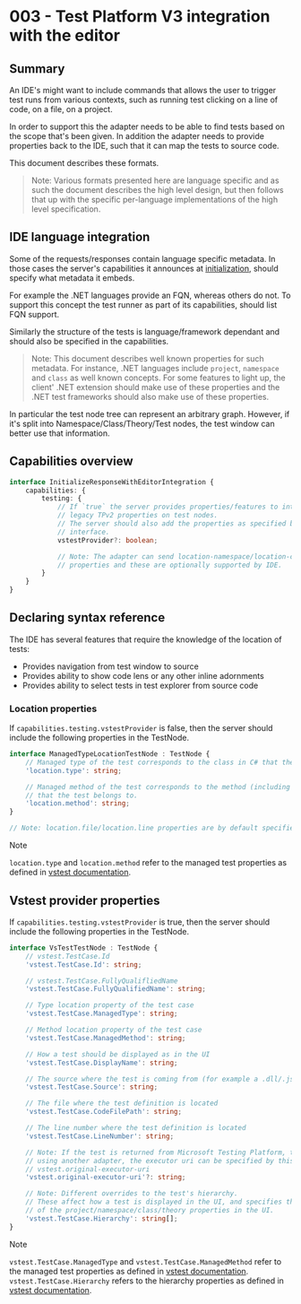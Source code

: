 # 003 - Test Platform V3 integration with the editor

## Summary

An IDE's might want to include commands that allows the user to trigger test runs from various contexts,
such as running test clicking on a line of code, on a file, on a project.

In order to support this the adapter needs to be able to find tests based on the scope that's been given.
In addition the adapter needs to provide properties back to the IDE, such that it can map the tests to source
code.

This document describes these formats.

> Note: Various formats presented here are language specific and as such the document describes the high level
> design, but then follows that up with the specific per-language implementations of the high level specification.

## IDE language integration

Some of the requests/responses contain language specific metadata.
In those cases the server's capabilities it announces at [initialization](./001-protocol-intro.md#determine-capabilities-during-test-runner-initialization),
should specify what metadata it embeds.

For example the .NET languages provide an FQN, whereas others do not. To support this concept the test runner
as part of its capabilities, should list FQN support.

Similarly the structure of the tests is language/framework dependant and should also be specified in the capabilities.

> Note: This document describes well known properties for such metadata.
> For instance, .NET languages include `project`, `namespace` and `class` as well known concepts.
> For some features to light up, the client' .NET extension should make use of these properties and the
> .NET test frameworks should also make use of these properties.

In particular the test node tree can represent an arbitrary graph.
However, if it's split into Namespace/Class/Theory/Test nodes, the test window can better use that information.

## Capabilities overview

```typescript
interface InitializeResponseWithEditorIntegration {
    capabilities: {
        testing: {
            // If `true` the server provides properties/features to interop with the old
            // legacy TPv2 properties on test nodes.
            // The server should also add the properties as specified by the `VsTestTestNode`
            // interface.
            vstestProvider?: boolean;

            // Note: The adapter can send location-namespace/location-class/location-testGroup
            // properties and these are optionally supported by IDE.
        }
    }
}
```

## Declaring syntax reference

The IDE has several features that require the knowledge of the location of tests:

* Provides navigation from test window to source
* Provides ability to show code lens or any other inline adornments
* Provides ability to select tests in test explorer from source code

### Location properties

If `capabilities.testing.vstestProvider` is false, then the server should include the following properties in the TestNode.

```typescript
interface ManagedTypeLocationTestNode : TestNode {
    // Managed type of the test corresponds to the class in C# that the test belongs to.
    'location.type': string;

    // Managed method of the test corresponds to the method (including the method parameters) in C#
    // that the test belongs to.
    'location.method': string;
}

// Note: location.file/location.line properties are by default specified on TestNodes.
```

> [!NOTE]
> `location.type` and `location.method` refer to the managed test properties as defined in [vstest documentation](https://github.com/microsoft/vstest/blob/main/docs/RFCs/0017-Managed-TestCase-Properties.md).

## Vstest provider properties

If `capabilities.testing.vstestProvider` is true, then the server should include the following properties in the TestNode.

```typescript
interface VsTestTestNode : TestNode {
    // vstest.TestCase.Id
    'vstest.TestCase.Id': string;

    // vstest.TestCase.FullyQualifliedName
    'vstest.TestCase.FullyQualifiedName': string;

    // Type location property of the test case
    'vstest.TestCase.ManagedType': string;

    // Method location property of the test case
    'vstest.TestCase.ManagedMethod': string;

    // How a test should be displayed as in the UI
    'vstest.TestCase.DisplayName': string;

    // The source where the test is coming from (for example a .dll/.js/.py file)
    'vstest.TestCase.Source': string;

    // The file where the test definition is located
    'vstest.TestCase.CodeFilePath': string;

    // The line number where the test definition is located
    'vstest.TestCase.LineNumber': string;

    // Note: If the test is returned from Microsoft Testing Platform, that itself was discovered
    // using another adapter, the executor uri can be specified by this property.
    // vstest.original-executor-uri
    'vstest.original-executor-uri'?: string;

    // Note: Different overrides to the test's hierarchy.
    // These affect how a test is displayed in the UI, and specifies the display
    // of the project/namespace/class/theory properties in the UI.
    'vstest.TestCase.Hierarchy': string[];
}
```

> [!NOTE]
> `vstest.TestCase.ManagedType` and `vstest.TestCase.ManagedMethod` refer to the managed test properties as defined in [vstest documentation](https://github.com/microsoft/vstest/blob/main/docs/RFCs/0017-Managed-TestCase-Properties.md).
> `vstest.TestCase.Hierarchy` refers to the hierarchy properties as defined in [vstest documentation](https://github.com/microsoft/vstest/blob/main/docs/RFCs/0033-Hierarchy-TestCase-Property.md).
